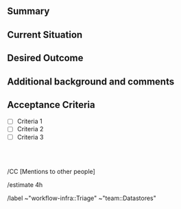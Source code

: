 ## Summary
<!--High level summary of what is the challenge - or work - that we want address and manage with this issue -->

## Current Situation
<!--Describe the current situation which you are intending to iterate on with the work described in this issue, with enough detail -->

## Desired Outcome
<!--Describe the intended outcome of the work represented in this issue. How does it improve upon the current situation above?
Add sufficient detail here, so others can continue the work from these instructions, or collaborate with this work
-->

## Additional background and comments
<!--Add here any additional information and resources relevant to manage this work, that we might have skipped in the previous
sections (to keep them as clear as possible)
 -->

## Acceptance Criteria
<!--List out work items necessary to arrive at the desired outcome above, as atomically as possible. Work item examples for 
the Datastores team could be:
- [ ] Tested in staging
- [ ] Update the documentation (runbooks, handbook)
- [ ] Metrics and alerts are updated
- [ ] Rolled out to production
 -->
- [ ] Criteria 1
- [ ] Criteria 2
- [ ] Criteria 3

<br></br>

/CC [Mentions to other people]

/estimate 4h <!--Adjust the estimate of work needed and also add a weight for complexity-->

/label ~"workflow-infra::Triage" ~"team::Datastores" 
